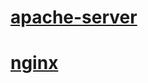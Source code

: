 # [apache-server](https://github.com/quan930/web-server/tree/master/src/main/java/app/mrquan/apache)
# [nginx](https://github.com/quan930/web-server/tree/master/src/main/java/app/mrquan/nginx)